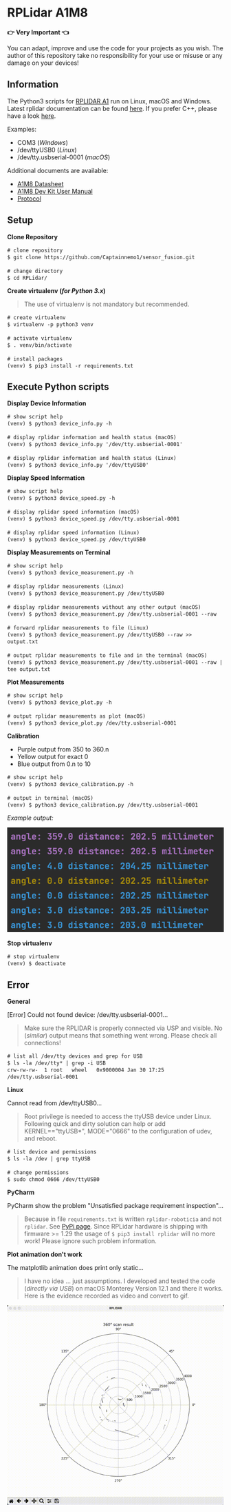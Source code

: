 # RPLidar A1M8

**:point_right: Very Important :point_left:**

You can adapt, improve and use the code for your projects as you wish. The author of this repository take no responsibility for your use or misuse or any damage on your devices!

## Information

The Python3 scripts for [RPLIDAR A1](https://www.slamtec.com/en/Lidar/A1) run on Linux, macOS and Windows. 
Latest rplidar documentation can be found [here](https://rplidar.readthedocs.io/en/latest/). 
If you prefer C++, please have a look [here](https://github.com/slamtec/rplidar_sdk).

Examples:

- COM3 (_Windows_)
- /dev/ttyUSB0 (_Linux_)
- /dev/tty.usbserial-0001 (_macOS_)

Additional documents are available:

- [A1M8 Datasheet](https://bucket-download.slamtec.com/d1e428e7efbdcd65a8ea111061794fb8d4ccd3a0/LD108_SLAMTEC_rplidar_datasheet_A1M8_v3.0_en.pdf)
- [A1M8 Dev Kit User Manual](https://bucket-download.slamtec.com/269e60a69933dffb1067a2ee3405f2918168064a/LM108_SLAMTEC_rplidarkit_usermanual_A1M8_v2.1_en.pdf)
- [Protocol](https://bucket-download.slamtec.com/f010c72be308cdc618e91746d643278185ed02b2/LR001_SLAMTEC_rplidar_protocol_v2.2_en.pdf)

## Setup

**Clone Repository**

```shell
# clone repository
$ git clone https://github.com/Captainnemo1/sensor_fusion.git

# change directory
$ cd RPLidar/
```

**Create virtualenv (_for Python 3.x_)**

> The use of virtualenv is not mandatory but recommended.

```shell
# create virtualenv
$ virtualenv -p python3 venv

# activate virtualenv
$ . venv/bin/activate

# install packages
(venv) $ pip3 install -r requirements.txt 
```

## Execute Python scripts

**Display Device Information**

```shell
# show script help
(venv) $ python3 device_info.py -h

# display rplidar information and health status (macOS)
(venv) $ python3 device_info.py '/dev/tty.usbserial-0001'

# display rplidar information and health status (Linux)
(venv) $ python3 device_info.py '/dev/ttyUSB0'
```

**Display Speed Information**

```shell
# show script help
(venv) $ python3 device_speed.py -h

# display rplidar speed information (macOS)
(venv) $ python3 device_speed.py /dev/tty.usbserial-0001

# display rplidar speed information (Linux)
(venv) $ python3 device_speed.py /dev/ttyUSB0
```

**Display Measurements on Terminal**

```shell
# show script help
(venv) $ python3 device_measurement.py -h

# display rplidar measurements (Linux)
(venv) $ python3 device_measurement.py /dev/ttyUSB0

# display rplidar measurements without any other output (macOS)
(venv) $ python3 device_measurement.py /dev/tty.usbserial-0001 --raw

# forward rplidar measurements to file (Linux)
(venv) $ python3 device_measurement.py /dev/ttyUSB0 --raw >> output.txt

# output rplidar measurements to file and in the terminal (macOS)
(venv) $ python3 device_measurement.py /dev/tty.usbserial-0001 --raw | tee output.txt
```

**Plot Measurements**

```shell
# show script help
(venv) $ python3 device_plot.py -h

# output rplidar measurements as plot (macOS)
(venv) $ python3 device_plot.py /dev/tty.usbserial-0001
```

**Calibration**

- Purple output from 350 to 360.n
- Yellow output for exact 0
- Blue output from 0.n to 10

```shell
# show script help
(venv) $ python3 device_calibration.py -h

# output in terminal (macOS)
(venv) $ python3 device_calibration.py /dev/tty.usbserial-0001
```

_Example output:_

![example calibration](src/calibration.png)

**Stop virtualenv**

```shell
# stop virtualenv
(venv) $ deactivate
```

## Error

**General**

[Error] Could not found device: /dev/tty.usbserial-0001...

> Make sure the RPLIDAR is properly connected via USP and visible.
> No (_similar_) output means that something went wrong. Please check all connections!

```shell
# list all /dev/tty devices and grep for USB
$ ls -la /dev/tty* | grep -i USB
crw-rw-rw-  1 root   wheel   0x9000004 Jan 30 17:25 /dev/tty.usbserial-0001
```

**Linux**

Cannot read from /dev/ttyUSB0...

> Root privilege is needed to access the ttyUSB device under Linux.
> Following quick and dirty solution can help or add KERNEL=="ttyUSB*", MODE="0666" to the configuration of udev, and reboot.

```shell
# list device and permissions
$ ls -la /dev | grep ttyUSB

# change permissions
$ sudo chmod 0666 /dev/ttyUSB0
```

**PyCharm**

PyCharm show the problem "Unsatisfied package requirement inspection"...

> Because in file `requirements.txt` is written `rplidar-roboticia` and not `rplidar`. 
> See [PyPi page](https://pypi.org/project/rplidar-roboticia/).
> Since RPLidar hardware is shipping with firmware >= 1.29 the usage of `$ pip3 install rplidar` will no more work! 
> Please ignore such problem information.

**Plot animation don't work**

The matplotlib animation does print only static... 

> I have no idea ... just assumptions. 
> I developed and tested the code (_directly via USB_) on macOS Monterey Version 12.1 and there it works.
> Here is the evidence recorded as video and convert to gif.

![screen-gif](src/rplidar.gif)
